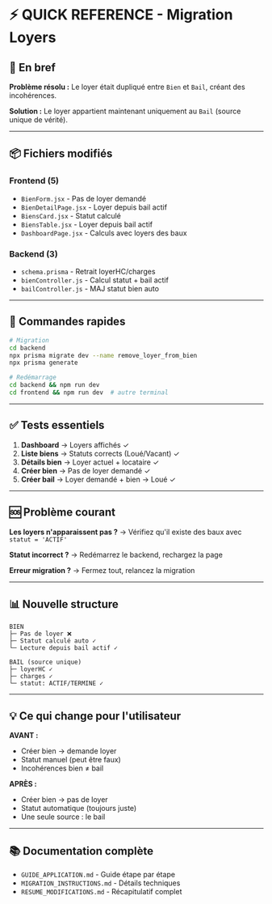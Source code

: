 # ⚡ QUICK REFERENCE - Migration Loyers

## 🎯 En bref

**Problème résolu :** Le loyer était dupliqué entre `Bien` et `Bail`, créant des incohérences.

**Solution :** Le loyer appartient maintenant uniquement au `Bail` (source unique de vérité).

---

## 📦 Fichiers modifiés

### Frontend (5)
- `BienForm.jsx` - Pas de loyer demandé
- `BienDetailPage.jsx` - Loyer depuis bail actif
- `BiensCard.jsx` - Statut calculé
- `BiensTable.jsx` - Loyer depuis bail actif
- `DashboardPage.jsx` - Calculs avec loyers des baux

### Backend (3)
- `schema.prisma` - Retrait loyerHC/charges
- `bienController.js` - Calcul statut + bail actif
- `bailController.js` - MAJ statut bien auto

---

## 🚀 Commandes rapides

```bash
# Migration
cd backend
npx prisma migrate dev --name remove_loyer_from_bien
npx prisma generate

# Redémarrage
cd backend && npm run dev
cd frontend && npm run dev  # autre terminal
```

---

## ✅ Tests essentiels

1. **Dashboard** → Loyers affichés ✓
2. **Liste biens** → Statuts corrects (Loué/Vacant) ✓
3. **Détails bien** → Loyer actuel + locataire ✓
4. **Créer bien** → Pas de loyer demandé ✓
5. **Créer bail** → Loyer demandé + bien → Loué ✓

---

## 🆘 Problème courant

**Les loyers n'apparaissent pas ?**
→ Vérifiez qu'il existe des baux avec `statut = 'ACTIF'`

**Statut incorrect ?**
→ Redémarrez le backend, rechargez la page

**Erreur migration ?**
→ Fermez tout, relancez la migration

---

## 📊 Nouvelle structure

```
BIEN
├─ Pas de loyer ❌
├─ Statut calculé auto ✓
└─ Lecture depuis bail actif ✓

BAIL (source unique)
├─ loyerHC ✓
├─ charges ✓
└─ statut: ACTIF/TERMINE ✓
```

---

## 💡 Ce qui change pour l'utilisateur

**AVANT :**
- Créer bien → demande loyer
- Statut manuel (peut être faux)
- Incohérences bien ≠ bail

**APRÈS :**
- Créer bien → pas de loyer
- Statut automatique (toujours juste)
- Une seule source : le bail

---

## 📚 Documentation complète

- `GUIDE_APPLICATION.md` - Guide étape par étape
- `MIGRATION_INSTRUCTIONS.md` - Détails techniques
- `RESUME_MODIFICATIONS.md` - Récapitulatif complet
